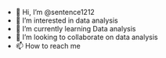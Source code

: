 - 👋 Hi, I’m @sentence1212
- 👀 I’m interested in data analysis
- 🌱 I’m currently learning Data analysis
- 💞️ I’m looking to collaborate on data analysis
- 📫 How to reach me 

<!---
sentence1212/sentence1212 is a ✨ special ✨ repository because its `README.md` (this file) appears on your GitHub profile.
You can click the Preview link to take a look at your changes.
--->
